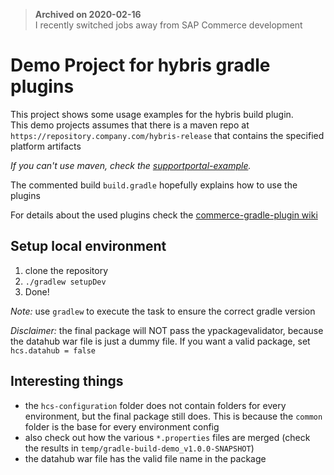 > **Archived on 2020-02-16**\
> I recently switched jobs away from SAP Commerce development

# Demo Project for hybris gradle plugins

This project shows some usage examples for the hybris build plugin.\
This demo projects assumes that there is a maven repo at `https://repository.company.com/hybris-release`
that contains the specified platform artifacts

*If you can't use maven, check the [supportportal-example](https://github.com/sap-commerce-tools/supportportal-example).*

The commented build `build.gradle` hopefully explains how to use the plugins

For details about the used plugins check the [commerce-gradle-plugin wiki](https://github.com/sap-commerce-tools/commerce-gradle-plugin/wiki)

## Setup local environment

1. clone the repository
1. `./gradlew setupDev`
1. Done!

*Note:* use `gradlew` to execute the task to ensure the correct gradle version

*Disclaimer:* the final package will NOT pass the ypackagevalidator, because
the datahub war file is just a dummy file.
If you want a valid package, set `hcs.datahub = false`

## Interesting things

- the `hcs-configuration` folder does not contain folders for every environment,
  but the final package still does. This is because the `common` folder is the
  base for every environment config
- also check out how the various `*.properties` files are merged 
  (check the results in `temp/gradle-build-demo_v1.0.0-SNAPSHOT`)
- the datahub war file has the valid file name in the package
